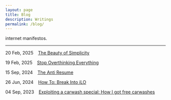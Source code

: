 ```yaml
---
layout: page
title: Blog
description: Writings
permalink: /blog/
---
```


internet manifestos.
***

20 Feb, 2025 &ensp; [The Beauty of Simplicity](/blog/simplicity)

19 Feb, 2025 &ensp; [Stop Overthinking Everything](/blog/stop-overthinking-everything)

15 Sep, 2024 &ensp; [The Anti Resume](/blog/the-anti-resume)

26 Jun, 2024 &ensp; [How To: Break Into iLO](/blog/how-to-break-into-ilo)

04 Sep, 2023 &ensp; [Exploiting a carwash special: How I got free carwashes](/blog/exploiting-a-carwash-special)
